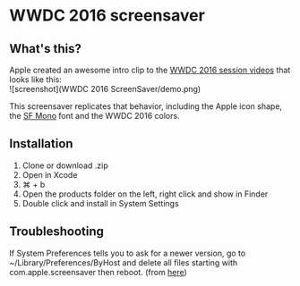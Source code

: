 # WWDC 2016 screensaver

## What's this?
Apple created an awesome intro clip to the [WWDC 2016 session videos](https://developer.apple.com/videos/wwdc2016/) that looks like this:    
![screenshot](WWDC 2016 ScreenSaver/demo.png)    

This screensaver replicates that behavior, including the Apple icon shape, the [SF Mono](http://daringfireball.net/linked/2016/04/20/san-fran-mono) font and the WWDC 2016 colors.

## Installation
1. Clone or download .zip
2. Open in Xcode
3. ⌘ + b
4. Open the products folder on the left, right click and show in Finder
5. Double click and install in System Settings

## Troubleshooting
If System Preferences tells you to ask for a newer version, go to  ~/Library/Preferences/ByHost  and delete all files starting with  com.apple.screensaver  then reboot. (from [here](https://whichline.wordpress.com/2015/07/13/os-x-screensaver-swift-2-part-1/))
